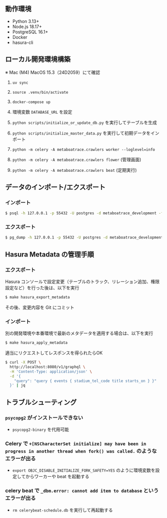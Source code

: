 ## 動作環境

- Python 3.13+
- Node.js 18.17+
- PostgreSQL 16.1+
- Docker
- hasura-cli

## ローカル開発環境構築

※ Mac (M4) MacOS 15.3（24D2059）にて確認

1. `uv sync`

1. `source .venv/bin/activate`

1. `docker-compose up`

1. 環境変数 `DATABASE_URL` を設定

1. `python scripts/initialize_or_update_db.py` を実行してテーブルを生成

1. `python scripts/initialize_master_data.py` を実行して初期データをインポート

1. `python -m celery -A metaboatrace.crawlers worker --loglevel=info`

1. `python -m celery -A metaboatrace.crawlers flower` (管理画面)

1. `python -m celery -A metaboatrace.crawlers beat` (定期実行)

## データのインポート/エクスポート

### インポート

```bash
$ psql -h 127.0.0.1 -p 55432 -U postgres -d metaboatrace_development -f 20200501.dump
```

### エクスポート

```bash
$ pg_dump -h 127.0.0.1 -p 55432 -U postgres -d metaboatrace_development -n public --data-only --exclude-table='stadiums' --exclude-table='racers' -f 20200501.dump
```

## Hasura Metadata の管理手順

### エクスポート

Hasura コンソールで設定変更（テーブルのトラック、リレーション追加、権限設定など）を行った後は、以下を実行

```bash
$ make hasura_export_metadata
```

その後、変更内容を Git にコミット

### インポート

別の開発環境や本番環境で最新のメタデータを適用する場合は、以下を実行

```bash
$ make hasura_apply_metadata
```

適当にリクエストしてレスポンスを得られたらOK

```bash
$ curl -X POST \
  http://localhost:8080/v1/graphql \
  -H 'Content-Type: application/json' \
  -d '{
    "query": "query { events { stadium_tel_code title starts_on } }"
  }' | jq
```

## トラブルシューティング

### `psycopg2` がインストールできない

- `psycopg2-binary` を代用可能

### Celery で `+[NSCharacterSet initialize] may have been in progress in another thread when fork() was called.` のようなエラーが出る

- `export OBJC_DISABLE_INITIALIZE_FORK_SAFETY=YES` のように環境変数を設定してからワーカーや beat を起動する

### celery beat で `_dbm.error: cannot add item to database` というエラーが出る

- `rm celerybeat-schedule.db` を実行して再起動する
